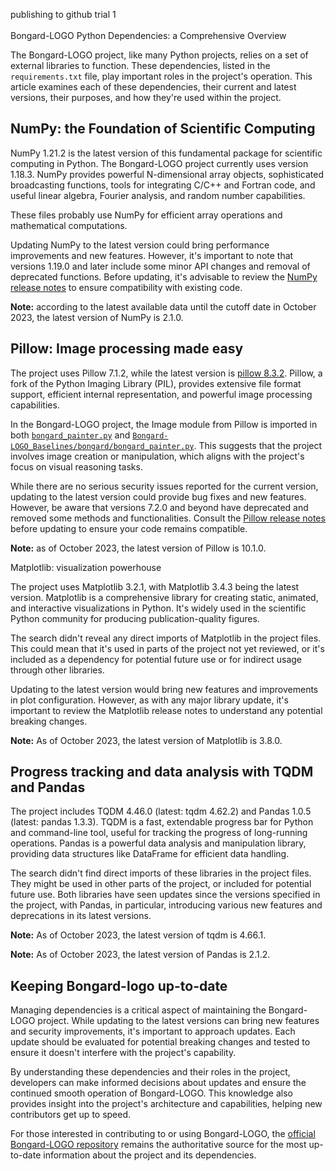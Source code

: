 publishing to github trial 1\
\
Bongard-LOGO Python Dependencies: a Comprehensive Overview

The Bongard-LOGO project, like many Python projects, relies on a set of external libraries to function. These dependencies, listed in the `requirements.txt` file, play important roles in the project's operation. This article examines each of these dependencies, their current and latest versions, their purposes, and how they're used within the project.

## NumPy: the Foundation of Scientific Computing

NumPy 1.21.2 is the latest version of this fundamental package for scientific computing in Python. The Bongard-LOGO project currently uses version 1.18.3. NumPy provides powerful N-dimensional array objects, sophisticated broadcasting functions, tools for integrating C/C++ and Fortran code, and useful linear algebra, Fourier analysis, and random number capabilities.

These files probably use NumPy for efficient array operations and mathematical computations.

Updating NumPy to the latest version could bring performance improvements and new features. However, it's important to note that versions 1.19.0 and later include some minor API changes and removal of deprecated functions. Before updating, it's advisable to review the [NumPy release notes](https://numpy.org/doc/stable/release.html) to ensure compatibility with existing code.

**Note:** according to the latest available data until the cutoff date in October 2023, the latest version of NumPy is 2.1.0.

## Pillow: Image processing made easy

The project uses Pillow 7.1.2, while the latest version is [pillow 8.3.2](https://pypi.org/project/Pillow/). Pillow, a fork of the Python Imaging Library (PIL), provides extensive file format support, efficient internal representation, and powerful image processing capabilities.

In the Bongard-LOGO project, the Image module from Pillow is imported in both [`bongard_painter.py`](https://github.com/NVlabs/Bongard-LOGO/blob/master/bongard/bongard_painter.py) and [`Bongard-LOGO_Baselines/bongard/bongard_painter.py`](https://github.com/NVlabs/Bongard-LOGO/blob/master/Bongard-LOGO_Baselines/bongard/bongard_painter.py). This suggests that the project involves image creation or manipulation, which aligns with the project's focus on visual reasoning tasks.

While there are no serious security issues reported for the current version, updating to the latest version could provide bug fixes and new features. However, be aware that versions 7.2.0 and beyond have deprecated and removed some methods and functionalities. Consult the [Pillow release notes](https://pillow.readthedocs.io/en/stable/releasenotes/index.html) before updating to ensure your code remains compatible.

**Note:** as of October 2023, the latest version of Pillow is 10.1.0.

Matplotlib: visualization powerhouse

The project uses Matplotlib 3.2.1, with Matplotlib 3.4.3 being the latest version. Matplotlib is a comprehensive library for creating static, animated, and interactive visualizations in Python. It's widely used in the scientific Python community for producing publication-quality figures.

The search didn't reveal any direct imports of Matplotlib in the project files. This could mean that it's used in parts of the project not yet reviewed, or it's included as a dependency for potential future use or for indirect usage through other libraries.

Updating to the latest version would bring new features and improvements in plot configuration. However, as with any major library update, it's important to review the Matplotlib release notes to understand any potential breaking changes.

**Note:** As of October 2023, the latest version of Matplotlib is 3.8.0.

## Progress tracking and data analysis with TQDM and Pandas

The project includes TQDM 4.46.0 (latest: tqdm 4.62.2) and Pandas 1.0.5 (latest: pandas 1.3.3). TQDM is a fast, extendable progress bar for Python and command-line tool, useful for tracking the progress of long-running operations. Pandas is a powerful data analysis and manipulation library, providing data structures like DataFrame for efficient data handling.

The search didn't find direct imports of these libraries in the project files. They might be used in other parts of the project, or included for potential future use. Both libraries have seen updates since the versions specified in the project, with Pandas, in particular, introducing various new features and deprecations in its latest versions.

**Note:** As of October 2023, the latest version of tqdm is 4.66.1.

**Note:** As of October 2023, the latest version of Pandas is 2.1.2.

## Keeping Bongard-logo up-to-date

Managing dependencies is a critical aspect of maintaining the Bongard-LOGO project. While updating to the latest versions can bring new features and security improvements, it's important to approach updates. Each update should be evaluated for potential breaking changes and tested to ensure it doesn't interfere with the project's capability.

By understanding these dependencies and their roles in the project, developers can make informed decisions about updates and ensure the continued smooth operation of Bongard-LOGO. This knowledge also provides insight into the project's architecture and capabilities, helping new contributors get up to speed.

For those interested in contributing to or using Bongard-LOGO, the [official Bongard-LOGO repository](https://github.com/NVlabs/Bongard-LOGO) remains the authoritative source for the most up-to-date information about the project and its dependencies.
